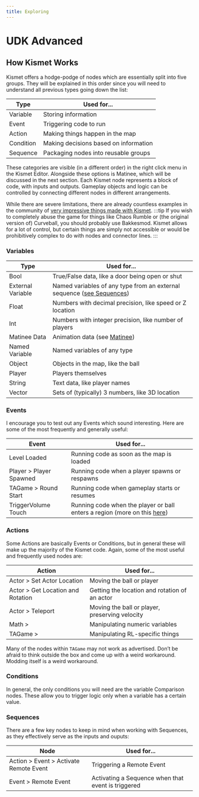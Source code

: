 ```yaml
---
title: Exploring  
---
```

# UDK Advanced

## How Kismet Works
Kismet offers a hodge-podge of nodes which are essentially split into five groups. They will be explained in this order since you will need to understand all previous types going down the list:

|Type|Used for...|
|------|------|
|Variable|Storing information|
|Event|Triggering code to run|
|Action|Making things happen in the map|
|Condition|Making decisions based on information|
|Sequence|Packaging nodes into reusable groups|


These categories are visible (in a different order) in the right click menu in the Kismet Editor. Alongside these options is Matinee, which will be discussed in the next section. Each Kismet node represents a block of code, with inputs and outputs. Gameplay objects and logic can be controlled by connecting different nodes in different arrangements.


While there are severe limitations, there are already countless examples in the community of [very impressive things made with Kismet](https://github.com/RocketLeagueMapmaking/Kismet). 
:::tip
If you wish to completely abuse the game for things like Chaos Rumble or (the original version of) Curveball, you should probably use Bakkesmod. Kismet allows for a lot of control, but certain things are simply not accessible or would be prohibitively complex to do with nodes and connector lines.
:::

### Variables

|Type|Used for...|
|------|------|
|Bool|True/False data, like a door being open or shut|
|External Variable|Named variables of any type from an external sequence ([see Sequences](kismet.html#sequences))|
|Float|Numbers with decimal precision, like speed or Z location|
|Int|Numbers with integer precision, like number of players|
|Matinee Data|Animation data (see [Matinee](../guide/matinee))|
|Named Variable|Named variables of any type|
|Object|Objects in the map, like the ball|
|Player|Players themselves|
|String|Text data, like player names|
|Vector|Sets of (typically) 3 numbers, like 3D location|

### Events
I encourage you to test out any Events which sound interesting. Here are some of the most frequently and generally useful:

|Event|Used for...|
|------|------|
|Level Loaded|Running code as soon as the map is loaded|
|Player > Player Spawned|Running code when a player spawns or respawns|
|TAGame > Round Start|Running code when gameplay starts or resumes|
|TriggerVolume Touch|Running code when the player or ball enters a region (more on this [here](trigger))|

### Actions
Some Actions are basically Events or Conditions, but in general these will make up the majority of the Kismet code. Again, some of the most useful and frequently used nodes are:

|Action|Used for...|
|------|------|
|Actor > Set Actor Location|Moving the ball or player|
|Actor > Get Location and Rotation|Getting the location and rotation of an actor|
|Actor > Teleport|Moving the ball or player, preserving velocity|
|Math >|Manipulating numeric variables|
|TAGame >|Manipulating RL-specific things|

Many of the nodes within `TAGame` may not work as advertised. Don’t be afraid to think outside the box and come up with a weird workaround. Modding itself is a weird workaround.

### Conditions
In general, the only conditions you will need are the variable Comparison nodes. These allow you to trigger logic only when a variable has a certain value.

### Sequences
There are a few key nodes to keep in mind when working with Sequences, as they effectively serve as the inputs and ouputs:

|Node|Used for...|
|------|------|
|Action > Event > Activate Remote Event|Triggering a Remote Event|
|Event > Remote Event|Activating a Sequence when that event is triggered|


